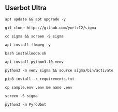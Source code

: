 ## Userbot Ultra 
```
apt update && apt upgrade -y
```
```
git clone https://github.com/yoelz12/sigma
```
```
cd sigma && screen -S sigma
```
```
apt install ffmpeg -y
```
```
bash installnode.sh
```
```
apt install python3.10-venv
```
```
python3 -m venv sigma && source sigma/bin/activate
```
```
pip3 install -r requirements.txt
```
```
cp sample.env .env && nano .env
```
```
screen -S sigma
```
```
python3 -m PyroUbot
```

